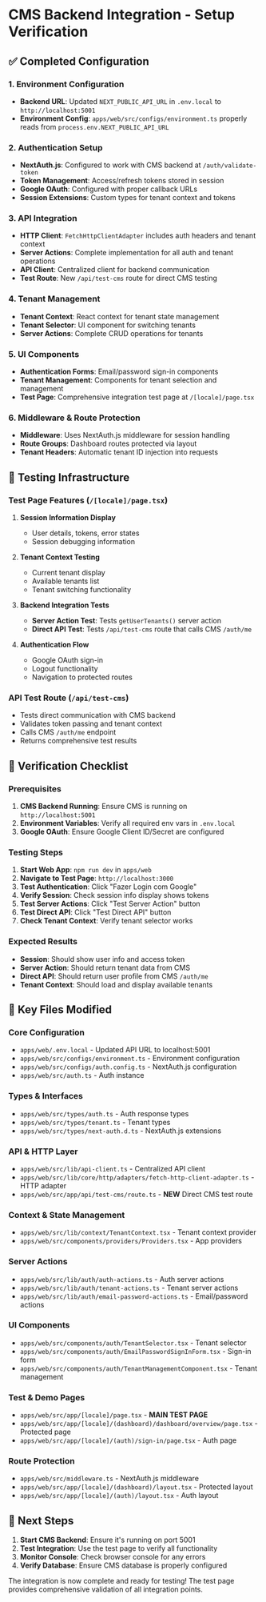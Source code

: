 # CMS Backend Integration - Setup Verification

## ✅ Completed Configuration

### 1. Environment Configuration
- **Backend URL**: Updated `NEXT_PUBLIC_API_URL` in `.env.local` to `http://localhost:5001`
- **Environment Config**: `apps/web/src/configs/environment.ts` properly reads from `process.env.NEXT_PUBLIC_API_URL`

### 2. Authentication Setup
- **NextAuth.js**: Configured to work with CMS backend at `/auth/validate-token`
- **Token Management**: Access/refresh tokens stored in session
- **Google OAuth**: Configured with proper callback URLs
- **Session Extensions**: Custom types for tenant context and tokens

### 3. API Integration
- **HTTP Client**: `FetchHttpClientAdapter` includes auth headers and tenant context
- **Server Actions**: Complete implementation for all auth and tenant operations
- **API Client**: Centralized client for backend communication
- **Test Route**: New `/api/test-cms` route for direct CMS testing

### 4. Tenant Management
- **Tenant Context**: React context for tenant state management
- **Tenant Selector**: UI component for switching tenants
- **Server Actions**: Complete CRUD operations for tenants

### 5. UI Components
- **Authentication Forms**: Email/password sign-in components
- **Tenant Management**: Components for tenant selection and management
- **Test Page**: Comprehensive integration test page at `/[locale]/page.tsx`

### 6. Middleware & Route Protection
- **Middleware**: Uses NextAuth.js middleware for session handling
- **Route Groups**: Dashboard routes protected via layout
- **Tenant Headers**: Automatic tenant ID injection into requests

## 🧪 Testing Infrastructure

### Test Page Features (`/[locale]/page.tsx`)
1. **Session Information Display**
   - User details, tokens, error states
   - Session debugging information

2. **Tenant Context Testing**
   - Current tenant display
   - Available tenants list
   - Tenant switching functionality

3. **Backend Integration Tests**
   - **Server Action Test**: Tests `getUserTenants()` server action
   - **Direct API Test**: Tests `/api/test-cms` route that calls CMS `/auth/me`

4. **Authentication Flow**
   - Google OAuth sign-in
   - Logout functionality
   - Navigation to protected routes

### API Test Route (`/api/test-cms`)
- Tests direct communication with CMS backend
- Validates token passing and tenant context
- Calls CMS `/auth/me` endpoint
- Returns comprehensive test results

## 🔧 Verification Checklist

### Prerequisites
1. **CMS Backend Running**: Ensure CMS is running on `http://localhost:5001`
2. **Environment Variables**: Verify all required env vars in `.env.local`
3. **Google OAuth**: Ensure Google Client ID/Secret are configured

### Testing Steps
1. **Start Web App**: `npm run dev` in `apps/web`
2. **Navigate to Test Page**: `http://localhost:3000`
3. **Test Authentication**: Click "Fazer Login com Google"
4. **Verify Session**: Check session info display shows tokens
5. **Test Server Actions**: Click "Test Server Action" button
6. **Test Direct API**: Click "Test Direct API" button
7. **Check Tenant Context**: Verify tenant selector works

### Expected Results
- **Session**: Should show user info and access token
- **Server Action**: Should return tenant data from CMS
- **Direct API**: Should return user profile from CMS `/auth/me`
- **Tenant Context**: Should load and display available tenants

## 📁 Key Files Modified

### Core Configuration
- `apps/web/.env.local` - Updated API URL to localhost:5001
- `apps/web/src/configs/environment.ts` - Environment configuration
- `apps/web/src/configs/auth.config.ts` - NextAuth.js configuration
- `apps/web/src/auth.ts` - Auth instance

### Types & Interfaces
- `apps/web/src/types/auth.ts` - Auth response types
- `apps/web/src/types/tenant.ts` - Tenant types
- `apps/web/src/types/next-auth.d.ts` - NextAuth.js extensions

### API & HTTP Layer
- `apps/web/src/lib/api-client.ts` - Centralized API client
- `apps/web/src/lib/core/http/adapters/fetch-http-client-adapter.ts` - HTTP adapter
- `apps/web/src/app/api/test-cms/route.ts` - **NEW** Direct CMS test route

### Context & State Management
- `apps/web/src/lib/context/TenantContext.tsx` - Tenant context provider
- `apps/web/src/components/providers/Providers.tsx` - App providers

### Server Actions
- `apps/web/src/lib/auth/auth-actions.ts` - Auth server actions
- `apps/web/src/lib/auth/tenant-actions.ts` - Tenant server actions
- `apps/web/src/lib/auth/email-password-actions.ts` - Email/password actions

### UI Components
- `apps/web/src/components/auth/TenantSelector.tsx` - Tenant selector
- `apps/web/src/components/auth/EmailPasswordSignInForm.tsx` - Sign-in form
- `apps/web/src/components/auth/TenantManagementComponent.tsx` - Tenant management

### Test & Demo Pages
- `apps/web/src/app/[locale]/page.tsx` - **MAIN TEST PAGE**
- `apps/web/src/app/[locale]/(dashboard)/dashboard/overview/page.tsx` - Protected page
- `apps/web/src/app/[locale]/(auth)/sign-in/page.tsx` - Auth page

### Route Protection
- `apps/web/src/middleware.ts` - NextAuth.js middleware
- `apps/web/src/app/[locale]/(dashboard)/layout.tsx` - Protected layout
- `apps/web/src/app/[locale]/(auth)/layout.tsx` - Auth layout

## 🚀 Next Steps

1. **Start CMS Backend**: Ensure it's running on port 5001
2. **Test Integration**: Use the test page to verify all functionality
3. **Monitor Console**: Check browser console for any errors
4. **Verify Database**: Ensure CMS database is properly configured

The integration is now complete and ready for testing! The test page provides comprehensive validation of all integration points.
